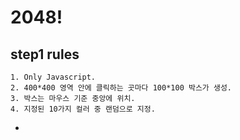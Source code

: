 # 2048!

## step1 rules  


    1. Only Javascript.
    2. 400*400 영역 안에 클릭하는 곳마다 100*100 박스가 생성.
    3. 박스는 마우스 기준 중앙에 위치.
    4. 지정된 10가지 컬러 중 랜덤으로 지정. 
 -   
